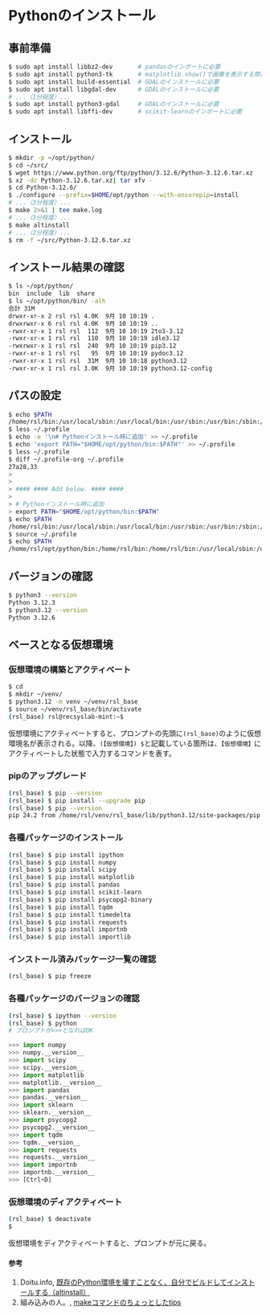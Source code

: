 # Pythonのインストール

## 事前準備
```bash
$ sudo apt install libbz2-dev       # pandasのインポートに必要
$ sudo apt install python3-tk       # matplotlib.show()で画像を表示する際に必要
$ sudo apt install build-essential  # GDALのインストールに必要
$ sudo apt install libgdal-dev      # GDALのインストールに必要
# ...（1分程度）...
$ sudo apt install python3-gdal	    # GDALのインストールに必要
$ sudo apt install libffi-dev       # scikit-learnのインポートに必要
```

## インストール
```bash
$ mkdir -p ~/opt/python/
$ cd ~/src/
$ wget https://www.python.org/ftp/python/3.12.6/Python-3.12.6.tar.xz
$ xz -dc Python-3.12.6.tar.xz| tar xfv -
$ cd Python-3.12.6/
$ ./configure --prefix=$HOME/opt/python --with-ensurepip=install
# ...（3分程度）...
$ make 2>&1 | tee make.log
# ...（3分程度）... 
$ make altinstall
# ...（2分程度）... 
$ rm -f ~/src/Python-3.12.6.tar.xz
```

## インストール結果の確認
```bash
$ ls ~/opt/python/
bin  include  lib  share
$ ls ~/opt/python/bin/ -alh
合計 31M
drwxr-xr-x 2 rsl rsl 4.0K  9月 10 10:19 .
drwxrwxr-x 6 rsl rsl 4.0K  9月 10 10:19 ..
-rwxr-xr-x 1 rsl rsl  112  9月 10 10:19 2to3-3.12
-rwxr-xr-x 1 rsl rsl  110  9月 10 10:19 idle3.12
-rwxrwxr-x 1 rsl rsl  240  9月 10 10:19 pip3.12
-rwxr-xr-x 1 rsl rsl   95  9月 10 10:19 pydoc3.12
-rwxr-xr-x 1 rsl rsl  31M  9月 10 10:18 python3.12
-rwxr-xr-x 1 rsl rsl 3.0K  9月 10 10:19 python3.12-config
```

## パスの設定
```bash
$ echo $PATH
/home/rsl/bin:/usr/local/sbin:/usr/local/bin:/usr/sbin:/usr/bin:/sbin:/bin:/usr/games:/usr/local/games:/snap/bin
$ less ~/.profile
$ echo -e '\n# Pythonインストール時に追加' >> ~/.profile
$ echo 'export PATH="$HOME/opt/python/bin:$PATH"' >> ~/.profile
$ less ~/.profile
$ diff ~/.profile-org ~/.profile
27a28,33
> 
> 
> #### #### Add below. #### ####
> 
> # Pythonインストール時に追加
> export PATH="$HOME/opt/python/bin:$PATH"
$ echo $PATH
/home/rsl/bin:/usr/local/sbin:/usr/local/bin:/usr/sbin:/usr/bin:/sbin:/bin:/usr/games:/usr/local/games:/snap/bin
$ source ~/.profile
$ echo $PATH
/home/rsl/opt/python/bin:/home/rsl/bin:/home/rsl/bin:/usr/local/sbin:/usr/local/bin:/usr/sbin:/usr/bin:/sbin:/bin:/usr/games:/usr/local/games:/snap/bin
```

## バージョンの確認
```bash
$ python3 --version
Python 3.12.3
$ python3.12 --version
Python 3.12.6
```

## ベースとなる仮想環境

### 仮想環境の構築とアクティベート
```bash
$ cd
$ mkdir ~/venv/
$ python3.12 -m venv ~/venv/rsl_base
$ source ~/venv/rsl_base/bin/activate
(rsl_base) rsl@recsyslab-mint:~$
```

仮想環境にアクティベートすると、プロンプトの先頭に`(rsl_base)`のように仮想環境名が表示される。以降、`(【仮想環境】) $`と記載している箇所は、`【仮想環境】`にアクティベートした状態で入力するコマンドを表す。

### pipのアップグレード
```bash
(rsl_base) $ pip --version
(rsl_base) $ pip install --upgrade pip
(rsl_base) $ pip --version
pip 24.2 from /home/rsl/venv/rsl_base/lib/python3.12/site-packages/pip (python 3.12)
```

### 各種パッケージのインストール
```bash
(rsl_base) $ pip install ipython
(rsl_base) $ pip install numpy
(rsl_base) $ pip install scipy
(rsl_base) $ pip install matplotlib
(rsl_base) $ pip install pandas
(rsl_base) $ pip install scikit-learn
(rsl_base) $ pip install psycopg2-binary
(rsl_base) $ pip install tqdm
(rsl_base) $ pip install timedelta
(rsl_base) $ pip install requests
(rsl_base) $ pip install importnb
(rsl_base) $ pip install importlib
```

### インストール済みパッケージ一覧の確認
```bash
(rsl_base) $ pip freeze
```

### 各種パッケージのバージョンの確認
```bash
(rsl_base) $ ipython --version
(rsl_base) $ python
# プロンプトが>>>となればOK
```

```python
>>> import numpy
>>> numpy.__version__
>>> import scipy
>>> scipy.__version__
>>> import matplotlib
>>> matplotlib.__version__
>>> import pandas
>>> pandas.__version__
>>> import sklearn
>>> sklearn.__version__
>>> import psycopg2
>>> psycopg2.__version__
>>> import tqdm
>>> tqdm.__version__
>>> import requests
>>> requests.__version__
>>> import importnb
>>> importnb.__version__
>>> [Ctrl+D]
```

### 仮想環境のディアクティベート
```bash
(rsl_base) $ deactivate
$
```

仮想環境をディアクティベートすると、プロンプトが元に戻る。

#### 参考
1. Doitu.info, [既存のPython環境を壊すことなく、自分でビルドしてインストールする（altinstall）](https://doitu.info/blog/5c45e5ec8dbc7a001af33ce8)
1. 組み込みの人。, [makeコマンドのちょっとしたtips](https://embedded.hatenadiary.org/entry/20090416/p1)
